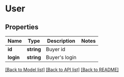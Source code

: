 # User

## Properties
Name | Type | Description | Notes
------------ | ------------- | ------------- | -------------
**id** | **string** | Buyer id | 
**login** | **string** | Buyer&#39;s login | 

[[Back to Model list]](../README.md#documentation-for-models) [[Back to API list]](../README.md#documentation-for-api-endpoints) [[Back to README]](../README.md)


